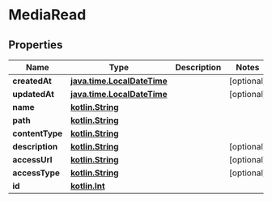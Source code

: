 # MediaRead

## Properties
Name | Type | Description | Notes
------------ | ------------- | ------------- | -------------
**createdAt** | [**java.time.LocalDateTime**](java.time.LocalDateTime.md) |  |  [optional]
**updatedAt** | [**java.time.LocalDateTime**](java.time.LocalDateTime.md) |  |  [optional]
**name** | [**kotlin.String**](.md) |  | 
**path** | [**kotlin.String**](.md) |  | 
**contentType** | [**kotlin.String**](.md) |  | 
**description** | [**kotlin.String**](.md) |  |  [optional]
**accessUrl** | [**kotlin.String**](.md) |  |  [optional]
**accessType** | [**kotlin.String**](.md) |  |  [optional]
**id** | [**kotlin.Int**](.md) |  | 
